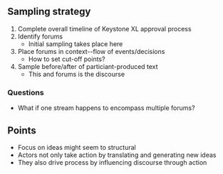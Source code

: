 
## Sampling strategy

1. Complete overall timeline of Keystone XL approval process
2. Identify forums
    - Initial sampling takes place here
3. Place forums in context--flow of events/decisions
    - How to set cut-off points?
4. Sample before/after of particiant-produced text
    - This and forums is the discourse

### Questions

* What if one stream happens to encompass multiple forums?

## Points

* Focus on ideas might seem to structural
* Actors not only take action by translating and generating new ideas
* They also drive process by influencing discourse through action